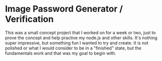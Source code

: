 
# Image Password Generator / Verification

This was a small concept project that I worked on for a week or two, just to prove the concept and help practive my node.js and other skills. It's nothing super impressive, but something fun I wanted to try and create. It is not polished or what I would consider to be in a "finished" state, but the fundamentals work and that was my goal to begin with. 

